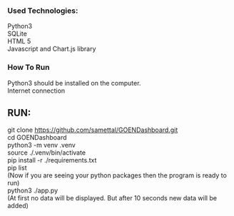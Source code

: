 ### Used Technologies:
Python3 <br />
SQLite <br />
HTML 5 <br />
Javascript and Chart.js library <br />

### How To Run
Python3 should be installed on the computer. <br />
Internet connection <br />

## RUN:
git clone https://github.com/samettal/GOENDashboard.git <br />
cd GOENDashboard <br />
python3 -m venv .venv <br />
source ./.venv/bin/activate <br />
pip install -r ./requirements.txt <br />
pip list <br />
(Now if you are seeing your python packages then the program is ready to run) <br />
python3 ./app.py <br />
(At first no data will be displayed. But after 10 seconds new data will be added) <br />

